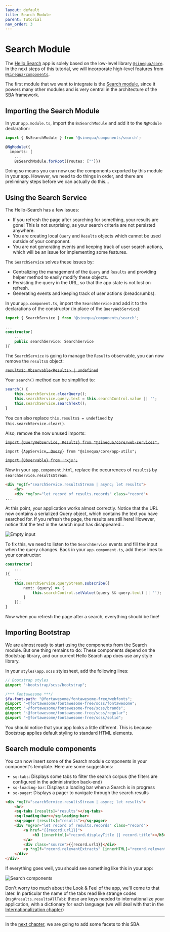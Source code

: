 ```yaml
---
layout: default
title: Search Module
parent: Tutorial
nav_order: 3
---
```


# Search Module

The [Hello Search]({{site.baseurl}}/modules/hello-search/hello-search.html) app is solely based on the low-level library [`@sinequa/core`]({{site.baseurl}}/modules/core/core.html). In the next steps of this tutorial, we will incorporate high-level features from [`@sinequa/components`]({{site.baseurl}}/modules/components/components.html).

The first module that we want to integrate is the [Search module]({{site.baseurl}}/modules/components/search.html), since it powers many other modules and is very central in the architecture of the SBA framework.

## Importing the Search Module

In your `app.module.ts`, import the `BsSearchModule` and add it to the `NgModule` declaration:

```ts
import { BsSearchModule } from '@sinequa/components/search';

@NgModule({
  imports: [
    ...
    BsSearchModule.forRoot({routes: [""]})
```

Doing so means you can now use the components exported by this module in your app. However, we need to do things in order, and there are preliminary steps before we can actually do this...

## Using the Search Service

The Hello-Search has a few issues:
- If you refresh the page after searching for something, your results are gone! This is not surprising, as your search criteria are not persisted anywhere.
- You are creating local `Query` and `Results` objects which cannot be used outside of your component.
- You are not generating events and keeping track of user search actions, which will be an issue for implementing some features.

The `SearchService` solves these issues by:
- Centralizing the management of the `Query` and `Results` and providing helper method to easily modify these objects.
- Persisting the query in the URL, so that the app state is not lost on refresh.
- Generating events and keeping track of user actions (breadcrumbs).

In your `app.component.ts`, import the `SearchService` and add it to the declarations of the constructor (in place of the `QueryWebService`):

```ts
import { SearchService } from '@sinequa/components/search';

...
constructor(
    ...
    public searchService: SearchService
){
```

The `SearchService` is going to manage the `Results` observable, you can now remove the `results$` object:

~~`results$: Observable<Results> | undefined`~~

Your `search()` method can be simplified to:

```ts
search() {
    this.searchService.clearQuery();
    this.searchService.query.text = this.searchControl.value || '';
    this.searchService.searchText();
}
```

You can also replace `this.results$ = undefined` by `this.searchService.clear()`.

Also, remove the now unused imports:

~~`import {QueryWebService, Results} from "@sinequa/core/web-services";`~~

`import {AppService`~~`, Query`~~`} from "@sinequa/core/app-utils";`

~~`import {Observable} from 'rxjs';`~~

Now in your `app.component.html`, replace the occurrences of `results$` by `searchService.resultsStream`.

```html
<div *ngIf="searchService.resultsStream | async; let results">
    <hr>
    <div *ngFor="let record of results.records" class="record">
...
```

At this point, your application works almost correctly. Notice that the URL now contains a serialized Query object, which contains the text you have searched for. If you refresh the page, the results are still here! However, notice that the text in the search input has disappeared...

![Empty input]({{site.baseurl}}/assets/tutorial/search-empty-input.png)

To fix this, we need to listen to the `SearchService` events and fill the input when the query changes. Back in your `app.component.ts`, add these lines to your constructor:

```ts
constructor(
    ...
){
    ...
    this.searchService.queryStream.subscribe({
        next: (query) => {
            this.searchControl.setValue((query && query.text) || '');
        }
    });
}
```

Now when you refresh the page after a search, everything should be fine!

## Importing **Bootstrap**

We are almost ready to start using the components from the Search module. But one thing remains to do: These components depend on the Bootstrap library, and our current Hello Search app does use any style library.

In your `styles\app.scss` stylesheet, add the following lines:

```scss
// Bootstrap styles
@import "~bootstrap/scss/bootstrap";

/*** Fontawesome ***/
$fa-font-path: "@fortawesome/fontawesome-free/webfonts";
@import "~@fortawesome/fontawesome-free/scss/fontawesome";
@import "~@fortawesome/fontawesome-free/scss/brands";
@import "~@fortawesome/fontawesome-free/scss/regular";
@import "~@fortawesome/fontawesome-free/scss/solid";
```

You should notice that your app looks a little different. This is because Bootstrap applies default styling to standard HTML elements.

## Search module components

You can now insert some of the Search module components in your component's template. Here are some suggestions:
- `sq-tabs`: Displays some tabs to filter the search corpus (the filters are configured in the administration back-end)
- `sq-loading-bar`: Displays a loading bar when a Search is in progress
- `sq-pager`: Displays a pager to navigate through the search results

```html
<div *ngIf="searchService.resultsStream | async; let results">
    <hr>
    <sq-tabs [results]="results"></sq-tabs>
    <sq-loading-bar></sq-loading-bar>
    <sq-pager [results]="results"></sq-pager>
    <div *ngFor="let record of results.records" class="record">
        <a href="{{record.url1}}">
            <h3 [innerHtml]="record.displayTitle || record.title"></h3>
        </a>
        <div class="source">{{record.url1}}</div>
        <p *ngIf="record.relevantExtracts" [innerHTML]="record.relevantExtracts"></p>
    </div>
</div>
```

If everything goes well, you should see something like this in your app:

![Search components]({{site.baseurl}}/assets/tutorial/search-components.png)

Don't worry too much about the Look & Feel of the app, we'll come to that later. In particular the name of the tabs read like strange codes (`msg#results.resultsAllTab`): these are keys needed to internationalize your application, with a dictionary for each language (we will deal with that in the [Internationalization chapter](intl.html))

---

In the [next chapter](facet-module.html), we are going to add some facets to this SBA.